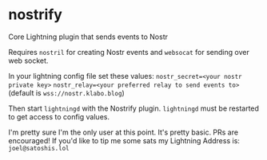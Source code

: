 # nostrify
Core Lightning plugin that sends events to Nostr

Requires `nostril` for creating Nostr events and `websocat` for sending over web socket.

In your lightning config file set these values:
`nostr_secret=<your nostr private key>`
`nostr_relay=<your preferred relay to send events to>` (default is `wss://nostr.klabo.blog`)

Then start `lightningd` with the Nostrify plugin. `lightningd` must be restarted to get access to config values.

I'm pretty sure I'm the only user at this point. It's pretty basic. PRs are encouraged! If you'd like to tip me some sats my Lightning Address is: `joel@satoshis.lol`